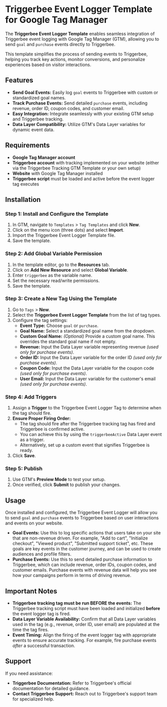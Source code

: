 # Triggerbee Event Logger Template for Google Tag Manager

The **Triggerbee Event Logger Template** enables seamless integration of Triggerbee event logging with Google Tag Manager (GTM), allowing you to send `goal` and `purchase` events directly to Triggerbee.

This template simplifies the process of sending events to Triggerbee, helping you track key actions, monitor conversions, and personalize experiences based on visitor interactions.

## Features

- **Send Goal Events:** Easily log `goal` events to Triggerbee with custom or standardized goal names.
- **Track Purchase Events:** Send detailed `purchase` events, including revenue, order ID, coupon codes, and customer email.
- **Easy Integration:** Integrate seamlessly with your existing GTM setup and Triggerbee tracking.
- **Data Layer Compatibility:** Utilize GTM's Data Layer variables for dynamic event data.

## Requirements

- **Google Tag Manager account**
- **Triggerbee account** with tracking implemented on your website (either via the Triggerbee Tracking GTM Template or your own setup)
- **Website** with Google Tag Manager installed
- **Triggerbee script** must be loaded and active before the event logger tag executes

## Installation

### Step 1: Install and Configure the Template

1. In GTM, navigate to `Templates` > `Tag Templates` and click **New**.
2. Click on the menu icon (three dots) and select **Import**.
3. Import the Triggerbee Event Logger Template file.
4. Save the template.

### Step 2: Add Global Variable Permission

1. In the template editor, go to the **Resources** tab.
2. Click on **Add New Resource** and select **Global Variable**.
3. Enter `triggerbee` as the variable name.
4. Set the necessary read/write permissions.
5. Save the template.

### Step 3: Create a New Tag Using the Template

1. Go to `Tags` > **New**.
2. Select the **Triggerbee Event Logger Template** from the list of tag types.
3. Configure the tag settings:
   - **Event Type:** Choose `goal` or `purchase`.
   - **Goal Name:** Select a standardized goal name from the dropdown.
   - **Custom Goal Name:** *(Optional)* Provide a custom goal name. This overrides the standard goal name if not empty.
   - **Revenue:** Input the Data Layer variable representing revenue *(used only for purchase events)*.
   - **Order ID:** Input the Data Layer variable for the order ID *(used only for purchase events)*.
   - **Coupon Code:** Input the Data Layer variable for the coupon code *(used only for purchase events)*.
   - **User Email:** Input the Data Layer variable for the customer's email *(used only for purchase events)*.

### Step 4: Add Triggers

1. Assign a **Trigger** to the Triggerbee Event Logger Tag to determine when the tag should fire.
2. **Ensure Proper Firing Order:**
   - The tag should fire after the Triggerbee tracking tag has fired and Triggerbee is confirmed active.
   - You can achieve this by using the `triggerbeeActive` Data Layer event as a trigger.
   - Alternatively, set up a custom event that signifies Triggerbee is ready.
3. Click **Save**.

### Step 5: Publish

1. Use GTM's **Preview Mode** to test your setup.
2. Once verified, click **Submit** to publish your changes.

## Usage

Once installed and configured, the Triggerbee Event Logger will allow you to send `goal` and `purchase` events to Triggerbee based on user interactions and events on your website.

- **Goal Events:** Use this to log specific actions that users take on your site that are non-revenue driven. For example, "Add to cart", "Initialize checkout", "Viewed product", "Submitted support ticket", etc. These goals are key events in the customer journey, and can be used to create audiences and profile filters.
- **Purchase Events:** Use this to send detailed purchase information to Triggerbee, which can include revenue, order IDs, coupon codes, and customer emails. Purchase events with revenue data will help you see how your campaigns perform in terms of driving revenue.

## Important Notes

- **Triggerbee tracking tag must be run BEFORE the events:** The Triggerbee tracking script must have been loaded and initialized **before** the event logger tag is fired.
- **Data Layer Variable Availability:** Confirm that all Data Layer variables used in the tag (e.g., revenue, order ID, user email) are populated at the time the tag fires.
- **Event Timing:** Align the firing of the event logger tag with appropriate events to ensure accurate tracking. For example, fire purchase events *after* a successful transaction.

## Support

If you need assistance:

- **Triggerbee Documentation:** Refer to Triggerbee's official documentation for detailed guidance.
- **Contact Triggerbee Support:** Reach out to Triggerbee's support team for specialized help.
